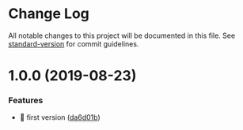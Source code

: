 # Change Log

All notable changes to this project will be documented in this file. See [standard-version](https://github.com/conventional-changelog/standard-version) for commit guidelines.

<a name="1.0.0"></a>
# 1.0.0 (2019-08-23)


### Features

* :tada: first version ([da6d01b](https://github.com/huruji/electron-dev-console/commit/da6d01b))
